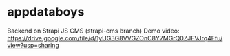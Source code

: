# appdataboys
Backend on Strapi JS CMS (strapi-cms branch)
Demo video: https://drive.google.com/file/d/1yUG3G8VVGZOnC8Y7MGrQ0ZJFVJrq4Ffu/view?usp=sharing
